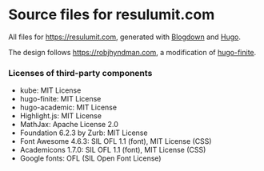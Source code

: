 Source files for resulumit.com
=================================

All files for https://resulumit.com, generated with [Blogdown](https://github.com/rstudio/blogdown) and [Hugo](http://gohugo.io/).

The design follows https://robjhyndman.com, a modification of [hugo-finite](https://github.com/lambdafu/hugo-finite). 


### Licenses of third-party components

* kube: MIT License
* hugo-finite: MIT License
* hugo-academic: MIT License
* Highlight.js: MIT License
* MathJax: Apache License 2.0
* Foundation 6.2.3 by Zurb: MIT License
* Font Awesome 4.6.3: SIL OFL 1.1 (font), MIT License (CSS)
* Academicons 1.7.0: SIL OFL 1.1 (font), MIT License (CSS)
* Google fonts: OFL (SIL Open Font License)

